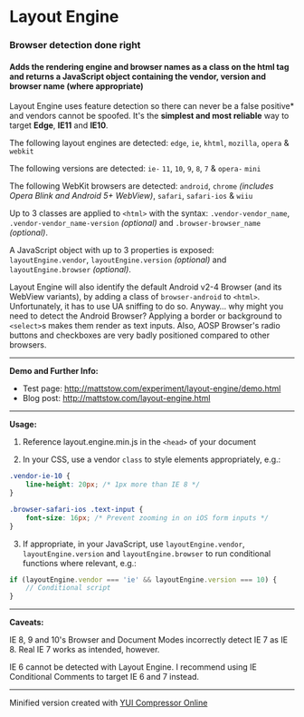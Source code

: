 # Layout Engine

### Browser detection done right

#### Adds the rendering engine and browser names as a class on the html tag and returns a JavaScript object containing the vendor, version and browser name (where appropriate)

Layout Engine uses feature detection so there can never be a false positive* and vendors cannot be spoofed. It's the **simplest and most reliable** way to target **Edge**, **IE11** and **IE10**.

The following layout engines are detected: `edge`, `ie`, `khtml`, `mozilla`, `opera` & `webkit`

The following versions are detected: `ie-` `11`, `10`, `9`, `8`, `7` & `opera-` `mini`

The following WebKit browsers are detected: `android`, `chrome` *(includes Opera Blink and Android 5+ WebView)*, `safari`, `safari-ios` & `wiiu`

Up to 3 classes are applied to `<html>` with the syntax: `.vendor-vendor_name`, `.vendor-vendor_name-version` *(optional)* and `.browser-browser_name` *(optional)*.

A JavaScript object with up to 3 properties is exposed: `layoutEngine.vendor`, `layoutEngine.version` *(optional)* and `layoutEngine.browser` *(optional)*.

Layout Engine will also identify the default Android v2-4 Browser (and its WebView variants), by adding a class of `browser-android` to `<html>`. Unfortunately, it has to use UA sniffing to do so. Anyway… why might you need to detect the Android Browser? Applying a border or background to `<select>`s makes them render as text inputs. Also, AOSP Browser's radio buttons and checkboxes are very badly positioned compared to other browsers.

---

**Demo and Further Info:**

* Test page: http://mattstow.com/experiment/layout-engine/demo.html
* Blog post: http://mattstow.com/layout-engine.html

---

**Usage:**

1. Reference layout.engine.min.js in the `<head>` of your document

2. In your CSS, use a vendor `class` to style elements appropriately, e.g.:
```css
.vendor-ie-10 {
	line-height: 20px; /* 1px more than IE 8 */
}

.browser-safari-ios .text-input {
	font-size: 16px; /* Prevent zooming in on iOS form inputs */
}
```

3. If appropriate, in your JavaScript, use `layoutEngine.vendor`, `layoutEngine.version` and `layoutEngine.browser` to run conditional functions where relevant, e.g.:
```js
if (layoutEngine.vendor === 'ie' && layoutEngine.version === 10) {
	// Conditional script
}
```

---

**Caveats:**

IE 8, 9 and 10's Browser and Document Modes incorrectly detect IE 7 as IE 8. Real IE 7 works as intended, however.

IE 6 cannot be detected with Layout Engine. I recommend using IE Conditional Comments to target IE 6 and 7 instead.

---

Minified version created with [YUI Compressor Online](http://ganquan.info/yui/)